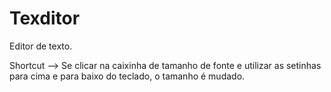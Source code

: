 # Texditor

Editor de texto.

Shortcut --> Se clicar na caixinha de tamanho de fonte e utilizar as setinhas para cima e para baixo do teclado, o tamanho é mudado.
